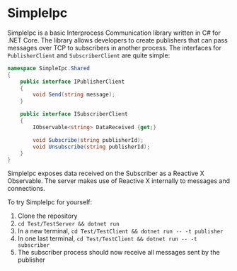 # SimpleIpc

SimpleIpc is a basic Interprocess Communication library written in C# for .NET Core. The library allows developers to create publishers that can pass messages over TCP to subscribers in another process. The interfaces for `PublisherClient` and `SubscriberClient` are quite simple:

```csharp
namespace SimpleIpc.Shared
{
    public interface IPublisherClient
    {
        void Send(string message);
    }

    public interface ISubscriberClient
    {
        IObservable<string> DataReceived {get;}

        void Subscribe(string publisherId);
        void Unsubscribe(string publisherId);
    }
}
```
SimpleIpc exposes data received on the Subscriber as a Reactive X Observable. The server makes use of Reactive X internally to messages and connections.

To try SimpleIpc for yourself:
1. Clone the repository
2. `cd Test/TestServer && dotnet run`
3. In a new terminal, `cd Test/TestClient && dotnet run -- -t publisher`
4. In one last terminal, `cd Test/TestClient && dotnet run -- -t subscriber`
5. The subscriber process should now receive all messages sent by the publisher